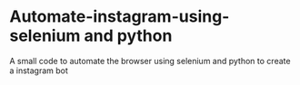 # Automate-instagram-using-selenium and python
A small code to automate the browser using selenium and python to create a instagram bot
